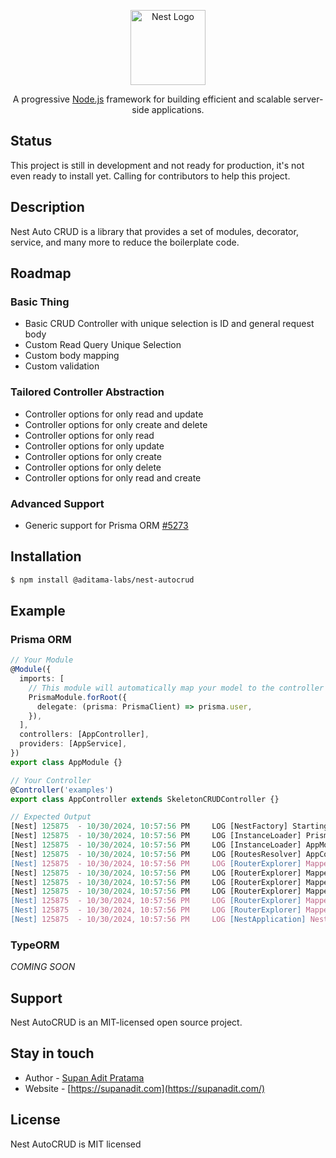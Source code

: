 <p align="center">
  <a href="http://nestjs.com/" target="blank"><img src="https://nestjs.com/img/logo-small.svg" width="120" alt="Nest Logo" /></a>
</p>

[circleci-image]: https://img.shields.io/circleci/build/github/nestjs/nest/master?token=abc123def456
[circleci-url]: https://circleci.com/gh/nestjs/nest

  <p align="center">A progressive <a href="http://nodejs.org" target="_blank">Node.js</a> framework for building efficient and scalable server-side applications.</p>
    <p align="center">

## Status

This project is still in development and not ready for production, it's not even ready to install yet. Calling for contributors to help this project.

## Description

Nest Auto CRUD is a library that provides a set of modules, decorator, service, and many more to reduce the boilerplate code.

## Roadmap

### Basic Thing

- Basic CRUD Controller with unique selection is ID and general request body
- Custom Read Query Unique Selection
- Custom body mapping
- Custom validation

### Tailored Controller Abstraction

- Controller options for only read and update
- Controller options for only create and delete
- Controller options for only read
- Controller options for only update
- Controller options for only create
- Controller options for only delete
- Controller options for only read and create

### Advanced Support

- Generic support for Prisma ORM [#5273](https://github.com/prisma/prisma/issues/5273)

## Installation

```bash
$ npm install @aditama-labs/nest-autocrud
```

## Example

### Prisma ORM

```typescript
// Your Module
@Module({
  imports: [
    // This module will automatically map your model to the controller
    PrismaModule.forRoot({
      delegate: (prisma: PrismaClient) => prisma.user,
    }),
  ],
  controllers: [AppController],
  providers: [AppService],
})
export class AppModule {}

// Your Controller
@Controller('examples')
export class AppController extends SkeletonCRUDController {}

// Expected Output
[Nest] 125875  - 10/30/2024, 10:57:56 PM     LOG [NestFactory] Starting Nest application...
[Nest] 125875  - 10/30/2024, 10:57:56 PM     LOG [InstanceLoader] PrismaModule dependencies initialized +14ms
[Nest] 125875  - 10/30/2024, 10:57:56 PM     LOG [InstanceLoader] AppModule dependencies initialized +0ms
[Nest] 125875  - 10/30/2024, 10:57:56 PM     LOG [RoutesResolver] AppController {/example}: +3ms
[Nest] 125875  - 10/30/2024, 10:57:56 PM     LOG [RouterExplorer] Mapped {/example, POST} route +3ms
[Nest] 125875  - 10/30/2024, 10:57:56 PM     LOG [RouterExplorer] Mapped {/example/:id, DELETE} route +1ms
[Nest] 125875  - 10/30/2024, 10:57:56 PM     LOG [RouterExplorer] Mapped {/example/list, GET} route +0ms
[Nest] 125875  - 10/30/2024, 10:57:56 PM     LOG [RouterExplorer] Mapped {/example, GET} route +1ms
[Nest] 125875  - 10/30/2024, 10:57:56 PM     LOG [RouterExplorer] Mapped {/example/:id, GET} route +0ms
[Nest] 125875  - 10/30/2024, 10:57:56 PM     LOG [RouterExplorer] Mapped {/example/:id, PATCH} route +0ms
[Nest] 125875  - 10/30/2024, 10:57:56 PM     LOG [NestApplication] Nest application successfully started +148ms
```

### TypeORM

_COMING SOON_

## Support

Nest AutoCRUD is an MIT-licensed open source project.

## Stay in touch

- Author - [Supan Adit Pratama](mailto:email@supanadit.com)
- Website - [https://supanadit.com](https://supanadit.com/)

## License

Nest AutoCRUD is MIT licensed
